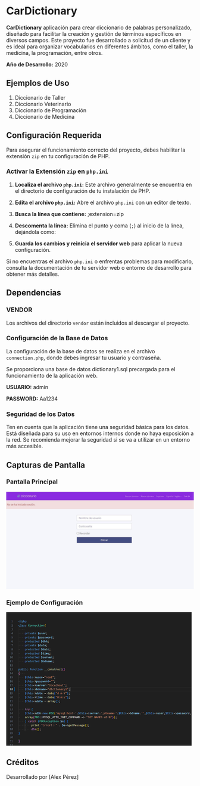 # CarDictionary

**CarDictionary** aplicación para crear diccionario de palabras personalizado, diseñado para facilitar la creación y gestión de términos específicos en diversos campos. Este proyecto fue desarrollado a solicitud de un cliente y es ideal para organizar vocabularios en diferentes ámbitos, como el taller, la medicina, la programación, entre otros.

**Año de Desarrollo:** 2020

## Ejemplos de Uso

1. Diccionario de Taller
2. Diccionario Veterinario
3. Diccionario de Programación
4. Diccionario de Medicina

## Configuración Requerida

Para asegurar el funcionamiento correcto del proyecto, debes habilitar la extensión `zip` en tu configuración de PHP.

### Activar la Extensión `zip` en `php.ini`

1. **Localiza el archivo `php.ini`:** Este archivo generalmente se encuentra en el directorio de configuración de tu instalación de PHP.

2. **Edita el archivo `php.ini`:** Abre el archivo `php.ini` con un editor de texto.

3. **Busca la línea que contiene:** 
;extension=zip

4. **Descomenta la línea:** 
Elimina el punto y coma (`;`) al inicio de la línea, dejándola como:

5. **Guarda los cambios y reinicia el servidor web** para aplicar la nueva configuración.

Si no encuentras el archivo `php.ini` o enfrentas problemas para modificarlo, consulta la documentación de tu servidor web o entorno de desarrollo para obtener más detalles.

## Dependencias

### VENDOR

Los archivos del directorio `vendor` están incluidos al descargar el proyecto.

### Configuración de la Base de Datos

La configuración de la base de datos se realiza en el archivo `connection.php`, donde debes ingresar tu usuario y contraseña.

Se proporciona una base de datos dictionary1.sql precargada para el funcionamiento de la aplicación web.

**USUARIO:** admin

**PASSWORD:** Aa1234

### Seguridad de los Datos

Ten en cuenta que la aplicación tiene una seguridad básica para los datos. Está diseñada para su uso en entornos internos donde no haya exposición a la red. Se recomienda mejorar la seguridad si se va a utilizar en un entorno más accesible.

## Capturas de Pantalla

### Pantalla Principal
![Pantalla Principal](pantalla_principal.png)

### Ejemplo de Configuración
![Ejemplo de Configuración](configuracion.png)

## Créditos

Desarrollado por [Alex Pérez]
